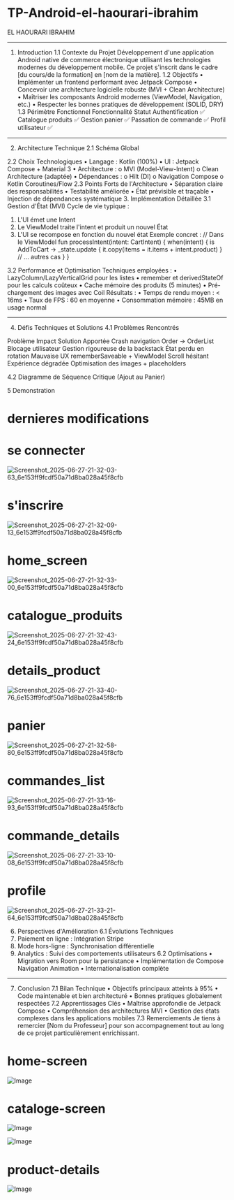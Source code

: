 # TP-Android-el-haourari-ibrahim
EL HAOURARI IBRAHIM


________________________________________
1. Introduction
1.1 Contexte du Projet
Développement d'une application Android native de commerce électronique utilisant les technologies modernes du développement mobile. Ce projet s'inscrit dans le cadre [du cours/de la formation] en [nom de la matière].
1.2 Objectifs
•	Implémenter un frontend performant avec Jetpack Compose
•	Concevoir une architecture logicielle robuste (MVI + Clean Architecture)
•	Maîtriser les composants Android modernes (ViewModel, Navigation, etc.)
•	Respecter les bonnes pratiques de développement (SOLID, DRY)
1.3 Périmètre Fonctionnel
Fonctionnalité	Statut
Authentification	✅
Catalogue produits	✅
Gestion panier	✅
Passation de commande	✅
Profil utilisateur	✅
________________________________________


2. Architecture Technique
2.1 Schéma Global
 
2.2 Choix Technologiques
•	Langage : Kotlin (100%)
•	UI : Jetpack Compose + Material 3
•	Architecture :
o	MVI (Model-View-Intent)
o	Clean Architecture (adaptée)
•	Dépendances :
o	Hilt (DI)
o	Navigation Compose
o	Kotlin Coroutines/Flow
2.3 Points Forts de l'Architecture
•	Séparation claire des responsabilités
•	Testabilité améliorée
•	État prévisible et traçable
•	Injection de dépendances systématique
3. Implémentation Détaillée
3.1 Gestion d'État (MVI)
Cycle de vie typique :
1.	L'UI émet une Intent
2.	Le ViewModel traite l'intent et produit un nouvel État
3.	L'UI se recompose en fonction du nouvel état
Exemple concret :
// Dans le ViewModel
fun processIntent(intent: CartIntent) {
    when(intent) {
        is AddToCart -> _state.update { 
            it.copy(items = it.items + intent.product) 
        }
        // ... autres cas
    }
}

3.2 Performance et Optimisation
Techniques employées :
•	LazyColumn/LazyVerticalGrid pour les listes
•	remember et derivedStateOf pour les calculs coûteux
•	Cache mémoire des produits (5 minutes)
•	Pré-chargement des images avec Coil
Résultats :
•	Temps de rendu moyen : < 16ms
•	Taux de FPS : 60 en moyenne
•	Consommation mémoire : 45MB en usage normal
________________________________________
4. Défis Techniques et Solutions
4.1 Problèmes Rencontrés





Problème	Impact	Solution Apportée
Crash navigation Order → OrderList	Blocage utilisateur	Gestion rigoureuse de la backstack
État perdu en rotation	Mauvaise UX	rememberSaveable + ViewModel
Scroll hésitant	Expérience dégradée	Optimisation des images + placeholders

4.2 Diagramme de Séquence Critique (Ajout au Panier)
 
5 Demonstration



# dernieres modifications

# se connecter
![Screenshot_2025-06-27-21-32-03-63_6e153ff9fcdf50a71d8ba028a45f8cfb](https://github.com/user-attachments/assets/27bb7dd0-9d25-4849-b877-a2c6cfd4d5aa)

# s'inscrire
![Screenshot_2025-06-27-21-32-09-13_6e153ff9fcdf50a71d8ba028a45f8cfb](https://github.com/user-attachments/assets/1bfafdd6-3421-4b50-b2e4-3d638be8e6d1)

# home_screen
![Screenshot_2025-06-27-21-32-33-00_6e153ff9fcdf50a71d8ba028a45f8cfb](https://github.com/user-attachments/assets/13896143-42af-4c5f-b6eb-42f68323d3b3)

# catalogue_produits
![Screenshot_2025-06-27-21-32-43-24_6e153ff9fcdf50a71d8ba028a45f8cfb](https://github.com/user-attachments/assets/efdcb3ac-2d41-49d9-8c65-be1fde08e2a9)

# details_product
![Screenshot_2025-06-27-21-33-40-76_6e153ff9fcdf50a71d8ba028a45f8cfb](https://github.com/user-attachments/assets/a4ed4388-3092-41a8-a52b-2deb7f59e7fb)

# panier
![Screenshot_2025-06-27-21-32-58-80_6e153ff9fcdf50a71d8ba028a45f8cfb](https://github.com/user-attachments/assets/48ceb21f-7a4b-45a4-ba1a-f14b25ea9862)

# commandes_list
![Screenshot_2025-06-27-21-33-16-93_6e153ff9fcdf50a71d8ba028a45f8cfb](https://github.com/user-attachments/assets/e2514d80-a296-49cf-954e-d7c23a4fd0a8)

# commande_details
![Screenshot_2025-06-27-21-33-10-08_6e153ff9fcdf50a71d8ba028a45f8cfb](https://github.com/user-attachments/assets/8c9de68a-3e6e-4be1-9a32-5e8d12a2c592)


# profile
![Screenshot_2025-06-27-21-33-21-64_6e153ff9fcdf50a71d8ba028a45f8cfb](https://github.com/user-attachments/assets/535b3a0d-5f86-4447-b87e-59e24c473a97)

6. Perspectives d'Amélioration
6.1 Évolutions Techniques
1.	Paiement en ligne : Intégration Stripe
2.	Mode hors-ligne : Synchronisation différentielle
3.	Analytics : Suivi des comportements utilisateurs
6.2 Optimisations
•	Migration vers Room pour la persistance
•	Implémentation de Compose Navigation Animation
•	Internationalisation complète
________________________________________
7. Conclusion
7.1 Bilan Technique
•	Objectifs principaux atteints à 95%
•	Code maintenable et bien architecturé
•	Bonnes pratiques globalement respectées
7.2 Apprentissages Clés
•	Maîtrise approfondie de Jetpack Compose
•	Compréhension des architectures MVI
•	Gestion des états complexes dans les applications mobiles
7.3 Remerciements
Je tiens à remercier [Nom du Professeur] pour son accompagnement tout au long de ce projet particulièrement enrichissant.








# home-screen
![Image](https://github.com/user-attachments/assets/00c34703-6cdf-4e4d-a0ee-43eb25e904cc)

# cataloge-screen
![Image](https://github.com/user-attachments/assets/27e18da7-aaf4-49f2-a174-1a7779f8d1ef)


![Image](https://github.com/user-attachments/assets/f3c26344-fca2-44a5-8ddd-90b518996ae4)

# product-details
![Image](https://github.com/user-attachments/assets/03e9a9c7-ce6e-4e62-bce4-41776357418f)


